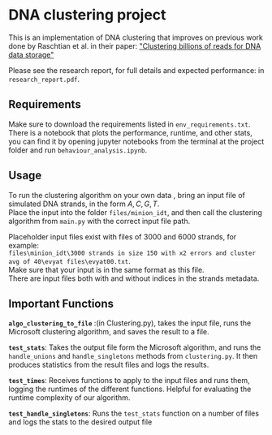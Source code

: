 # DNA clustering project

This is an implementation of DNA clustering that improves on previous work done by Raschtian et al. in their paper:
["Clustering billions of reads for DNA data storage"](https://papers.nips.cc/paper/6928-clustering-billions-of-reads-for-dna-data-storage)

Please see the research report, for full details and expected performance: in `research_report.pdf`.  

## Requirements
Make sure to download the requirements listed in `env_requirements.txt`.  
There is a notebook that plots the performance, runtime, and other stats, you can find it by opening jupyter notebooks from the terminal at the project folder and run `behaviour_analysis.ipynb`.  

## Usage
To run the clustering algorithm on your own data , bring an input file of simulated DNA strands,  in the form ${A,C,G,T}$.  
Place the input into the folder `files/minion_idt`, and then call the clustering algorithm from `main.py` with the correct input file path.

Placeholder input files exist with files of 3000 and 6000 strands, for example:            
`files\minion_idt\3000 strands in size 150 with x2 errors and cluster avg of 40\evyat files\evyat00.txt`.     
Make sure that your input is in the same format as this file.   
There are input files both with and without indices in the strands metadata.

## Important Functions
__`algo_clustering_to_file`__ :(in Clustering.py), takes the input file, runs the Microsoft clustering algorithm, and saves the result to a file.


__`test_stats`__: Takes the output file form the Microsoft algorithm, and runs the `handle_unions` and `handle_singletons` methods from `clustering.py`.
It then produces statistics from the result files and logs the results.  


__`test_times`__: Receives functions to apply to the input files and runs them, logging the runtimes of the different functions. Helpful for evaluating the runtime complexity of our algorithm.


__`test_handle_singletons`__: Runs the `test_stats` function on a number of files and logs the stats to the desired output file

 
